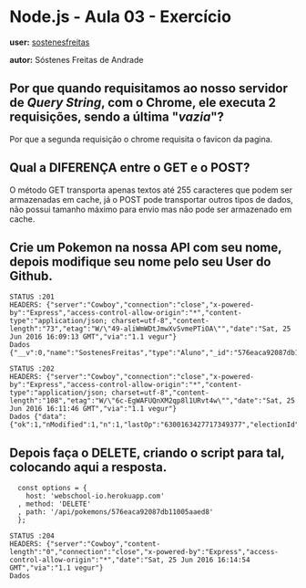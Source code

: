 # Node.js - Aula 03 - Exercício

**user:** [sostenesfreitas](https://github.com/sostenesfreitas)

**autor:** Sóstenes Freitas de Andrade

## Por que quando requisitamos ao nosso servidor de *Query String*, **com o Chrome**, ele executa 2 requisições, sendo a última "*vazia*"?
Por que a segunda requisição o chrome requisita o favicon da pagina.


## Qual a DIFERENÇA entre o GET e o POST?
O método GET transporta apenas textos até 255 caracteres que podem ser armazenadas em cache, já o POST pode transportar outros tipos de dados, não possui tamanho máximo para envio mas não pode ser armazenado em cache.


## Crie um Pokemon na nossa API com seu nome, depois modifique seu nome pelo seu User do Github.
```
STATUS :201
HEADERS: {"server":"Cowboy","connection":"close","x-powered-by":"Express","access-control-allow-origin":"*","content-type":"application/json; charset=utf-8","content-length":"73","etag":"W/\"49-aliWmWDtJmwXvSvmePTiOA\"","date":"Sat, 25 Jun 2016 16:09:13 GMT","via":"1.1 vegur"}
Dados {"__v":0,"name":"SostenesFreitas","type":"Aluno","_id":"576eaca92087db11005aaed8"}

```

```
STATUS :202
HEADERS: {"server":"Cowboy","connection":"close","x-powered-by":"Express","access-control-allow-origin":"*","content-type":"application/json; charset=utf-8","content-length":"108","etag":"W/\"6c-EgWAFUQnXM2qp8l1URvt4w\"","date":"Sat, 25 Jun 2016 16:11:46 GMT","via":"1.1 vegur"}
Dados {"data":{"ok":1,"nModified":1,"n":1,"lastOp":"6300163427717349377","electionId":"576451dfece94f32689e021d"}}

```



## **Depois faça o DELETE**, criando o script para tal, colocando aqui a resposta.
```
  const options = {
    host: 'webschool-io.herokuapp.com'
  , method: 'DELETE'
  , path: '/api/pokemons/576eaca92087db11005aaed8'
  };

STATUS :204
HEADERS: {"server":"Cowboy","content-length":"0","connection":"close","x-powered-by":"Express","access-control-allow-origin":"*","date":"Sat, 25 Jun 2016 16:14:54 GMT","via":"1.1 vegur"}
Dados 
```
